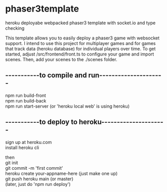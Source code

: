 # phaser3template
heroku deployabe webpacked phaser3 template with socket.io and type checking

This template allows you to easily deploy a phaser3 game with websocket support.
I intend to use this project for multiplayer games and for games that track data (heroku database) for individual players over time. To get started, adjust /src/frontend/front.ts to configure your game and import scenes. Then, add your scenes to the ./scenes folder.



##  -----------to compile and run---------------------
npm run build-front<br />
npm run build-back<br />
npm run start-server (or 'heroku local web' is using heroku)<br />

## -----------to deploy to heroku---------------------
sign up at heroku.com<br />
install heroku cli<br />

then <br />
git init<br />
git commit -m 'first commit'<br />
heroku create your-appname-here (just make one up)<br />
git push heroku main (or master)<br />
(later, just do 'npm run deploy')<br />
